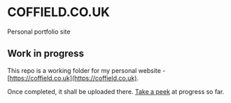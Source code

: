 # COFFIELD.CO.UK

Personal portfolio site

## Work in progress

This repo is a working folder for my personal website - [https://coffield.co.uk](https://coffield.co.uk).

Once completed, it shall be uploaded there. [Take a peek](https://paulcoffield.github.io/coffield/dist/) at progress so far.
